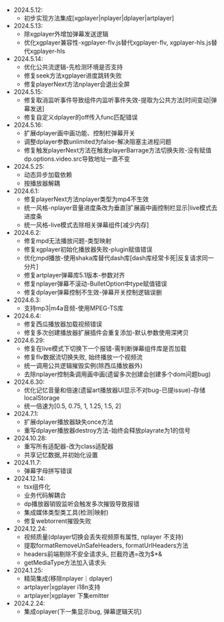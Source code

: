 - 2024.5.12:
  - 初步实现方法集成[xgplayer|nplayer|dplayer|artplayer]
- 2024.5.13:
  - 除xgplayer外增加弹幕发送逻辑
  - 优化xgplayer兼容性-xgplayer-flv.js替代xgplayer-flv, xgplayer-hls.js替代xgplayer-hls
- 2024.5.14:
  - 优化公共流逻辑-先检测环境是否支持
  - 修复seek方法xgplayer进度跳转失败
  - 修复playerNext方法nplayer会退出全屏
- 2024.5.15:
  - 修复取消监听事件导致组件内监听事件失效-提取为公共方法[时间变动|弹幕发送]
  - 修复自定义dplayer的off传入func匹配错误
- 2024.5.16:
  - 扩展dplayer画中画功能、控制栏弹幕开关
  - 调整dplayer参数unlimited为false-解决阻塞主进程问题
  - 修复触发playerNext方法在触发playerBarrage方法切换失败-没有赋值dp.options.video.src导致地址一直不变
- 2024.5.25:
  - 动态异步加载依赖
  - 按播放器解耦
- 2024.6.1:
  - 修复playerNext方法nplayer类型为mp4不生效
  - 统一风格-nplayer音量进度条改为垂直|扩展画中画控制栏显示|live模式去进度条
  - 统一风格-live模式去除相关弹幕组件[减少内存]
- 2024.6.2:
  - 修复mpd无法播放问题-类型映射
  - 修复xgplayer初始化播放器失败-plugin赋值错误
  - 优化mpd播放-使用shaka库替代dash库[dash库经常卡死|反复请求同一分片]
  - 修复artplayer弹幕库5.1版本-参数对齐
  - 修复nplayer弹幕不滚动-BulletOption中type赋值错误
  - 修复dplayer弹幕控制不生效-弹幕开关控制逻辑误删
- 2024.6.3:
  - 支持mp3|m4a音频-使用MPEG-TS库
- 2024.6.4:
  - 修复西瓜播放器加载视频错误
  - 修复多次创建播放器扩展插件会重复添加-默认参数使用深拷贝
- 2024.6.29:
  - 修复在live模式下切换下一个报错-需判断弹幕组件库是否加载
  - 修复flv数据流切换失败, 始终播放一个视频流
  - 统一调用公共逻辑摧毁实例(除西瓜播放器外)
  - 去除nplayer控制条调用画中画(遗留多次创建会创建多个dom问题bug)
- 2024.6.30:
  - 优化记忆音量和倍速(遗留art播放器UI显示不对bug-已提issue)-存储localStorage
  - 统一倍速为[0.5, 0.75, 1, 1.25, 1.5, 2]
- 2024.7.1:
  - 扩展dplayer播放器缺失once方法
  - 重写dplayer播放器destroy方法-始终会释放playrate为1的信号
- 2024.10.28:
  - 重写所有适配器-改为class适配器
  - 共享记忆数据,并初始化设置
- 2024.11.7:
  - 弹幕字母拼写错误
- 2024.12.14:
  - tsx组件化
  - 业务代码解耦合
  - dp播放器销毁监听会触发多次摧毁导致报错
  - 集成媒体类型类工具(检测|映射)
  - 修复webtorrent摧毁失败
- 2024.12.24:
  - 视频质量(dplayer切换会丢失视频原有属性, nplayer 不支持)
  - 提取formatRemoveUnSafeHeaders, formatUrlHeaders方法
  - headers前端剔除不安全请求头, 拦截符遇=改为$*&
  - getMediaType方法加入请求头
- 2024.1.25:
  - 精简集成(移除nplayer｜dplayer)
  - artplayer|xgplayer i18n支持
  - artplayer|xgplayer 下集emitter
- 2024.2.24:
  - 集成oplayer(下一集显示bug, 弹幕逻辑天坑)
